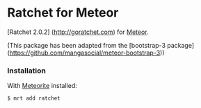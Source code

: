 Ratchet for Meteor
==================

[Ratchet 2.0.2] (http://goratchet.com) for [Meteor](http://meteor.com).

(This package has been adapted from the [bootstrap-3 package] (https://github.com/mangasocial/meteor-bootstrap-3))

### Installation

With [Meteorite](https://github.com/oortcloud/meteorite) installed:

```sh
$ mrt add ratchet
```


